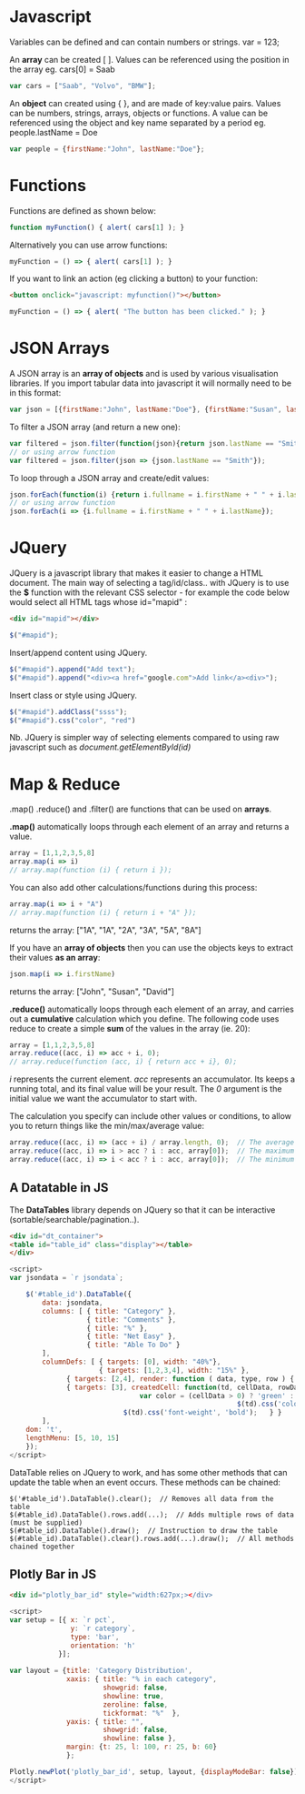 # Javascript
Variables can be defined and can contain numbers or strings.
  var = 123;

An **array** can be created [ ]. Values can be referenced using the position in the array eg. cars[0] = Saab
```js
var cars = ["Saab", "Volvo", "BMW"];
```

An **object** can created using { }, and are made of key:value pairs. Values can be numbers, strings, arrays, objects or functions. A value can be referenced using the object and key name separated by a period eg. people.lastName = Doe
```js
var people = {firstName:"John", lastName:"Doe"};     
```

# Functions
Functions are defined as shown below:
```js
function myFunction() { alert( cars[1] ); }
```
Alternatively you can use arrow functions:
```js
myFunction = () => { alert( cars[1] ); }
```

If you want to link an action (eg clicking a button) to your function:
```html
<button onclick="javascript: myfunction()"></button>
```
```js
myFunction = () => { alert( "The button has been clicked." ); }
```



# JSON Arrays
A JSON array is an **array of objects** and is used by various visualisation libraries. If you import tabular data into javascript it will normally need to be in this format:  
```js
var json = [{firstName:"John", lastName:"Doe"}, {firstName:"Susan", lastName:"Smith"}, {firstName:"David", lastName:"Jones"}];     
```

To filter a JSON array (and return a new one):
```js
var filtered = json.filter(function(json){return json.lastName == "Smith"});
// or using arrow function
var filtered = json.filter(json => {json.lastName == "Smith"});
```

To loop through a JSON array and create/edit values:
```js
json.forEach(function(i) {return i.fullname = i.firstName + " " + i.lastName});
// or using arrow function
json.forEach(i => {i.fullname = i.firstName + " " + i.lastName});
```


# JQuery
JQuery is a javascript library that makes it easier to change a HTML document. The main way of selecting a tag/id/class.. with JQuery is to use the **$** function with the relevant CSS selector - for example the code below would select all HTML tags whose id="mapid" :
```html
<div id="mapid"></div>
```
```js
$("#mapid");
```

Insert/append content using JQuery. 
```js
$("#mapid").append("Add text");  
$("#mapid").append("<div><a href="google.com">Add link</a><div>");
```
Insert class or style using JQuery. 
```js
$("#mapid").addClass("ssss");
$("#mapid").css("color", "red")
```

Nb. JQuery is simpler way of selecting elements compared to using raw javascript such as *document.getElementById(id)* 

# Map & Reduce
.map() .reduce() and .filter() are functions that can be used on **arrays**.

**.map()** automatically loops through each element of an array and returns a value. 
```js
array = [1,1,2,3,5,8]
array.map(i => i)
// array.map(function (i) { return i });
```

You can also add other calculations/functions during this process: 
```js
array.map(i => i + "A")
// array.map(function (i) { return i + "A" });
```
returns the array: ["1A", "1A", "2A", "3A", "5A", "8A"]

If you have an **array of objects** then you can use the objects keys to extract their values **as an array**:
```js
json.map(i => i.firstName)
```
returns the array: ["John", "Susan", "David"]

**.reduce()** automatically loops through each element of an array, and carries out a **cumulative** calculation which you define. 
The following code uses reduce to create a simple **sum** of the values in the array (ie. 20): 
```js
array = [1,1,2,3,5,8]
array.reduce((acc, i) => acc + i, 0);
// array.reduce(function (acc, i) { return acc + i}, 0);
```
*i* represents the current element. 
*acc* represents an accumulator. Its keeps a running total, and its final value will be your result.
The *0* argument is the initial value we want the accumulator to start with.

The calculation you specify can include other values or conditions, to allow you to return things like the min/max/average value:
```js
array.reduce((acc, i) => (acc + i) / array.length, 0);  // The average value
array.reduce((acc, i) => i > acc ? i : acc, array[0]);  // The maximum value (the initial value is the first element in the array)
array.reduce((acc, i) => i < acc ? i : acc, array[0]);  // The minimum value
```





## A Datatable in JS
The **DataTables** library depends on JQuery so that it can be interactive (sortable/searchable/pagination..). 

```html
<div id="dt_container">
<table id="table_id" class="display"></table>
</div>
```
```js
<script>
var jsondata = `r jsondata`;

    $('#table_id').DataTable({
        data: jsondata,
        columns: [ { title: "Category" },
                   { title: "Comments" },
                   { title: "%" },
                   { title: "Net Easy" },
                   { title: "Able To Do" }
        ],
        columnDefs: [ { targets: [0], width: "40%"},
                      { targets: [1,2,3,4], width: "15%" },
		      { targets: [2,4], render: function ( data, type, row ) { return data*100 + "%"; } },
		      { targets: [3], createdCell: function(td, cellData, rowData, row, col) {
		      					var color = (cellData > 0) ? 'green' : 'red';
                                                        $(td).css('color', color);
							$(td).css('font-weight', 'bold');	} }
        ],
	dom: 't',
	lengthMenu: [5, 10, 15]
    });
</script>
```
DataTable relies on JQuery to work, and has some other methods that can update the table when an event occurs. These methods can be chained: 
```
$('#table_id').DataTable().clear();  // Removes all data from the table
$(#table_id).DataTable().rows.add(...);  // Adds multiple rows of data (must be supplied)
$(#table_id).DataTable().draw();  // Instruction to draw the table
$(#table_id).DataTable().clear().rows.add(...).draw();  // All methods chained together
```

## Plotly Bar in JS
```html
<div id="plotly_bar_id" style="width:627px;></div>
```
```js
<script>
var setup = [{ x: `r pct`,
               y: `r category`,
               type: 'bar',
               orientation: 'h'
            }];
            
var layout = {title: 'Category Distribution',
              xaxis: { title: "% in each category",
                       showgrid: false,
                       showline: true,
                       zeroline: false,
                       tickformat: "%"  },
              yaxis: { title: "",
                       showgrid: false,
                       showline: false },
              margin: {t: 25, l: 100, r: 25, b: 60}
              };

Plotly.newPlot('plotly_bar_id', setup, layout, {displayModeBar: false});
</script>
```
